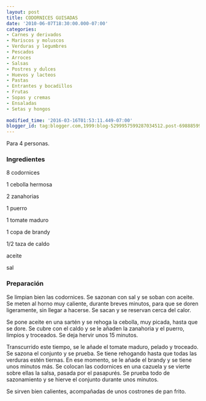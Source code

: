 ```yaml
---
layout: post
title: CODORNICES GUISADAS
date: '2010-06-07T18:30:00.000-07:00'
categories:
- Carnes y derivados
- Mariscos y moluscos
- Verduras y legumbres
- Pescados
- Arroces
- Salsas
- Postres y dulces
- Huevos y lacteos
- Pastas
- Entrantes y bocadillos
- Frutas
- Sopas y cremas
- Ensaladas
- Setas y hongos
 
modified_time: '2016-03-16T01:53:11.449-07:00'
blogger_id: tag:blogger.com,1999:blog-5299957599287034512.post-698885993554035630
---
```


Para 4 personas.

<h3>Ingredientes</h3>

8 codornices

1 cebolla hermosa

2 zanahorias

1 puerro

1 tomate maduro

1 copa de brandy

1/2 taza de caldo

aceite

sal

<h3>Preparación</h3>

Se limpian bien las codornices. Se sazonan con sal y se soban con aceite. Se meten al horno muy caliente, durante breves minutos, para que se doren ligeramente, sin llegar a hacerse. Se sacan y se reservan cerca del calor.

Se pone aceite en una sartén y se rehoga la cebolla, muy picada, hasta que se dore. Se cubre con el caldo y se le añaden la zanahoria y el puerro, limpios y troceados. Se deja hervir unos 15 minutos.

Transcurrido este tiempo, se le añade el tomate maduro, pelado y troceado. Se sazona el conjunto y se prueba. Se tiene rehogando hasta que todas las verduras estén tiernas. En ese momento, se le añade el brandy y se tiene unos minutos más. Se colocan las codornices en una cazuela y se vierte sobre ellas la salsa, pasada por el pasapurés. Se prueba todo de sazonamiento y se hierve el conjunto durante unos minutos.

Se sirven bien calientes, acompañadas de unos costrones de pan frito.

